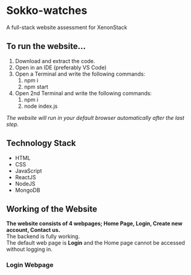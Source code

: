 # Sokko-watches
A full-stack website assessment for XenonStack

## To run the website...
1. Download and extract the code.
2. Open in an IDE (preferably VS Code)
3. Open a Terminal and write the following commands:
    1. npm i
    2. npm start
4. Open 2nd Terminal and write the following commands:
    1. npm i
    2. node index.js

_The website will run in your default browser automatically after the last step._

## Technology Stack
* HTML
* CSS
* JavaScript
* ReactJS
* NodeJS
* MongoDB

## Working of the Website
__The website consists of 4 webpages; Home Page, Login, Create new account, Contact us.__  
The backend is fully working.  
The default web page is __Login__ and the Home page cannot be accessed without logging in.
### Login Webpage


